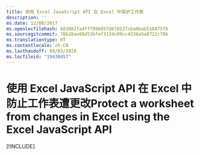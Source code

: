 ```yaml
---
title: 使用 Excel JavaScript API 在 Excel 中保护工作表
description: ''
ms.date: 12/08/2017
ms.openlocfilehash: 683082fa4fff996057d678537cba6bab510475f6
ms.sourcegitcommit: 78b28ae88d53bfef3134c09cc4336a5a8722c70b
ms.translationtype: HT
ms.contentlocale: zh-CN
ms.lasthandoff: 09/03/2018
ms.locfileid: "19438457"
---
```

# <a name="protect-a-worksheet-from-changes-in-excel-using-the-excel-javascript-api"></a><span data-ttu-id="f58e7-102">使用 Excel JavaScript API 在 Excel 中防止工作表遭更改</span><span class="sxs-lookup"><span data-stu-id="f58e7-102">Protect a worksheet from changes in Excel using the Excel JavaScript API</span></span>

[!INCLUDE[](../includes/excel-tutorial-protect-worksheet.md)]